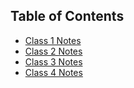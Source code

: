 ## Table of Contents
- [Class 1 Notes](301/class1.md)
- [Class 2 Notes](301/class2.md)
- [Class 3 Notes](301/class3.md)
- [Class 4 Notes](301/class4.md)